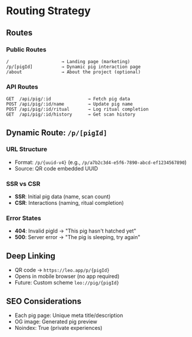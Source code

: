 # Routing Strategy

## Routes

### Public Routes
```
/                    → Landing page (marketing)
/p/[pigId]           → Dynamic pig interaction page
/about               → About the project (optional)
```

### API Routes
```
GET  /api/pig/:id              → Fetch pig data
POST /api/pig/:id/name         → Update pig name
POST /api/pig/:id/ritual       → Log ritual completion
GET  /api/pig/:id/history      → Get scan history
```

## Dynamic Route: `/p/[pigId]`

### URL Structure
- Format: `/p/{uuid-v4}` (e.g., `/p/a7b2c3d4-e5f6-7890-abcd-ef1234567890`)
- Source: QR code embedded UUID

### SSR vs CSR
- **SSR**: Initial pig data (name, scan count)
- **CSR**: Interactions (naming, ritual completion)

### Error States
- **404**: Invalid pigId → "This pig hasn't hatched yet"
- **500**: Server error → "The pig is sleeping, try again"

## Deep Linking
- QR code → `https://leo.app/p/{pigId}`
- Opens in mobile browser (no app required)
- Future: Custom scheme `leo://pig/{pigId}`

## SEO Considerations
- Each pig page: Unique meta title/description
- OG image: Generated pig preview
- Noindex: True (private experiences)
